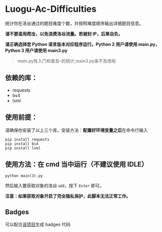 # Luogu-Ac-Difficulties
统计你在洛谷通过的题目难度个数，并按照难度顺序输出详细题目信息。

**请不要滥用爬虫，以免浪费洛谷流量。若被封 IP，后果自负。**

**请正确选择您 Python 语言版本对应程序运行。Python 2 用户请使用 main.py，Python 3 用户请使用 main3.py**

> main.py有入门和普及-的统计,main3.py来不及改啦

## 依赖的库：
+ requests
+ bs4
+ lxml

## 使用前提：
请确保你安装了以上三个库。安装方法：**配置好环境变量之后**在命令行输入
```batch
pip install requests
pip install bs4
pip install lxml
```

## 使用方法：在 cmd 当中运行（不建议使用 IDLE）
```batch
python main(3).py
```
然后输入要获取对象的洛谷 uid，按下 `Enter` 即可。

**注意：如果获取对象开启了完全隐私保护，此脚本无法正常工作。**

## Badges
可以配合[该项目](https://github.com/yuzhechuan/Luogu-Difficulties-Badge-Generator)生成 badges 代码
